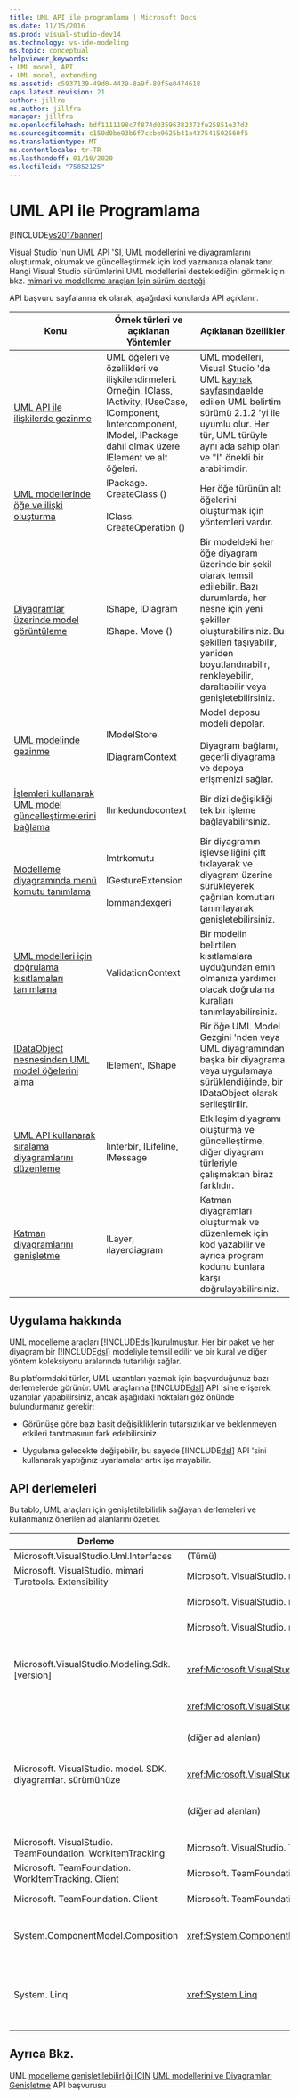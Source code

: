```yaml
---
title: UML API ile programlama | Microsoft Docs
ms.date: 11/15/2016
ms.prod: visual-studio-dev14
ms.technology: vs-ide-modeling
ms.topic: conceptual
helpviewer_keywords:
- UML model, API
- UML model, extending
ms.assetid: c5937139-49d0-4439-8a9f-89f5e0474618
caps.latest.revision: 21
author: jillre
ms.author: jillfra
manager: jillfra
ms.openlocfilehash: bdf1111198c7f874d03596382372fe25851e37d3
ms.sourcegitcommit: c150d0be93b6f7ccbe9625b41a437541502560f5
ms.translationtype: MT
ms.contentlocale: tr-TR
ms.lasthandoff: 01/10/2020
ms.locfileid: "75852125"
---
```

# <a name="programming-with-the-uml-api"></a>UML API ile Programlama
[!INCLUDE[vs2017banner](../includes/vs2017banner.md)]

Visual Studio 'nun UML API 'SI, UML modellerini ve diyagramlarını oluşturmak, okumak ve güncelleştirmek için kod yazmanıza olanak tanır. Hangi Visual Studio sürümlerini UML modellerini desteklediğini görmek için bkz. [mimari ve modelleme araçları Için sürüm desteği](../modeling/what-s-new-for-design-in-visual-studio.md#VersionSupport).

 API başvuru sayfalarına ek olarak, aşağıdaki konularda API açıklanır.

|Konu|Örnek türleri ve açıklanan Yöntemler|Açıklanan özellikler|
|-----------|-----------------------------------------|------------------------|
|[UML API ile ilişkilerde gezinme](../modeling/navigate-relationships-with-the-uml-api.md)|UML öğeleri ve özellikleri ve ilişkilendirmeleri. Örneğin, IClass, IActivity, IUseCase, IComponent, Iıntercomponent, IModel, IPackage dahil olmak üzere IElement ve alt öğeleri.|UML modelleri, Visual Studio 'da UML [kaynak sayfasında](https://www.uml.org/)elde edilen UML belirtim sürümü 2.1.2 'yi ile uyumlu olur. Her tür, UML türüyle aynı ada sahip olan ve "I" önekli bir arabirimdir.|
|[UML modellerinde öğe ve ilişki oluşturma](../modeling/create-elements-and-relationships-in-uml-models.md)|IPackage. CreateClass ()<br /><br /> IClass. CreateOperation ()|Her öğe türünün alt öğelerini oluşturmak için yöntemleri vardır.|
|[Diyagramlar üzerinde model görüntüleme](../modeling/display-a-uml-model-on-diagrams.md)|IShape, IDiagram<br /><br /> IShape. Move ()|Bir modeldeki her öğe diyagram üzerinde bir şekil olarak temsil edilebilir. Bazı durumlarda, her nesne için yeni şekiller oluşturabilirsiniz. Bu şekilleri taşıyabilir, yeniden boyutlandırabilir, renkleyebilir, daraltabilir veya genişletebilirsiniz.|
|[UML modelinde gezinme](../modeling/navigate-the-uml-model.md)|IModelStore<br /><br /> IDiagramContext|Model deposu modeli depolar.<br /><br /> Diyagram bağlamı, geçerli diyagrama ve depoya erişmenizi sağlar.|
|[İşlemleri kullanarak UML model güncelleştirmelerini bağlama](../modeling/link-uml-model-updates-by-using-transactions.md)|Ilınkedundocontext|Bir dizi değişikliği tek bir işleme bağlayabilirsiniz.|
|[Modelleme diyagramında menü komutu tanımlama](../modeling/define-a-menu-command-on-a-modeling-diagram.md)|Imtrkomutu<br /><br /> IGestureExtension<br /><br /> Iommandexgeri|Bir diyagramın işlevselliğini çift tıklayarak ve diyagram üzerine sürükleyerek çağrılan komutları tanımlayarak genişletebilirsiniz.|
|[UML modelleri için doğrulama kısıtlamaları tanımlama](../modeling/define-validation-constraints-for-uml-models.md)|ValidationContext|Bir modelin belirtilen kısıtlamalara uyduğundan emin olmanıza yardımcı olacak doğrulama kuralları tanımlayabilirsiniz.|
|[IDataObject nesnesinden UML model öğelerini alma](../modeling/get-uml-model-elements-from-idataobject.md)|IElement, IShape|Bir öğe UML Model Gezgini 'nden veya UML diyagramından başka bir diyagrama veya uygulamaya sürüklendiğinde, bir IDataObject olarak serileştirilir.|
|[UML API kullanarak sıralama diyagramlarını düzenleme](../modeling/edit-uml-sequence-diagrams-by-using-the-uml-api.md)|Iınterbir, ILifeline, IMessage|Etkileşim diyagramı oluşturma ve güncelleştirme, diğer diyagram türleriyle çalışmaktan biraz farklıdır.|
|[Katman diyagramlarını genişletme](../modeling/extend-layer-diagrams.md)|ILayer, ılayerdiagram|Katman diyagramları oluşturmak ve düzenlemek için kod yazabilir ve ayrıca program kodunu bunlara karşı doğrulayabilirsiniz.|

## <a name="about-the-implementation"></a>Uygulama hakkında
 UML modelleme araçları [!INCLUDE[dsl](../includes/dsl-md.md)]kurulmuştur. Her bir paket ve her diyagram bir [!INCLUDE[dsl](../includes/dsl-md.md)] modeliyle temsil edilir ve bir kural ve diğer yöntem koleksiyonu aralarında tutarlılığı sağlar.

 Bu platformdaki türler, UML uzantıları yazmak için başvurduğunuz bazı derlemelerde görünür. UML araçlarına [!INCLUDE[dsl](../includes/dsl-md.md)] API 'sine erişerek uzantılar yapabilirsiniz, ancak aşağıdaki noktaları göz önünde bulundurmanız gerekir:

- Görünüşe göre bazı basit değişikliklerin tutarsızlıklar ve beklenmeyen etkileri tanıtmasının fark edebilirsiniz.

- Uygulama gelecekte değişebilir, bu sayede [!INCLUDE[dsl](../includes/dsl-md.md)] API 'sini kullanarak yaptığınız uyarlamalar artık işe mayabilir.

## <a name="the-api-assemblies"></a>API derlemeleri
 Bu tablo, UML araçları için genişletilebilirlik sağlayan derlemeleri ve kullanmanız önerilen ad alanlarını özetler.

|Derleme|{1&gt;Ad alanları&lt;1}|Erişim sağlar:|
|--------------|----------------|-------------------------|
|Microsoft.VisualStudio.Uml.Interfaces|(Tümü)|UML türleri.|
|Microsoft. VisualStudio. mimari Turetools. Extensibility|Microsoft. VisualStudio. mimari Turetools. Extensibility. Uml|[Oluşturma yöntemleri](../modeling/create-elements-and-relationships-in-uml-models.md)|
||Microsoft. VisualStudio. mimari Turetools. Extensibility. Presentation|[Diyagramlar ve şekiller](../modeling/display-a-uml-model-on-diagrams.md)|
||Microsoft. VisualStudio. mimari Turetools. Extensibility|[Modelleme projesi](../modeling/read-a-uml-model-in-program-code.md)|
|Microsoft.VisualStudio.Modeling.Sdk.[version]|<xref:Microsoft.VisualStudio.Modeling.ExtensionEnablement>|[Menü komut uzantısı](../modeling/define-a-menu-command-on-a-modeling-diagram.md).<br /><br /> [Bağlı geri alma işlemleri](../modeling/link-uml-model-updates-by-using-transactions.md).|
||<xref:Microsoft.VisualStudio.Modeling.Validation>|[Doğrulama](../modeling/define-validation-constraints-for-uml-models.md)|
||(diğer ad alanları)|Yalnızca Gelişmiş kullanım için önerilir.|
|Microsoft. VisualStudio. model. SDK. diyagramlar. sürümünüze|<xref:Microsoft.VisualStudio.Modeling.Diagrams.ExtensionEnablement>|[Hareket işleyicileri](../modeling/define-a-gesture-handler-on-a-modeling-diagram.md).|
||(diğer ad alanları)|Yalnızca Gelişmiş kullanım için önerilir.|
|Microsoft. VisualStudio. TeamFoundation. WorkItemTracking|Microsoft. VisualStudio. TeamFoundation. WorkItemTracking|[İş öğelerinin bağlantıları](../modeling/define-a-work-item-link-handler.md).|
|Microsoft. TeamFoundation. WorkItemTracking. Client|Microsoft. TeamFoundation. WorkItemTracking. Client|[İş öğeleri ve alanları](../modeling/define-a-work-item-link-handler.md).|
|Microsoft. TeamFoundation. Client|Microsoft. TeamFoundation. Client|[İş öğeleri ve alanları](../modeling/define-a-work-item-link-handler.md).|
|System.ComponentModel.Composition|<xref:System.ComponentModel.Composition>|[MEF bileşenleri için dışarı ve Içeri aktarma](../modeling/define-and-install-a-modeling-extension.md)|
|System. Linq|<xref:System.Linq>|[Özellikle ilişkilerle ilgilenirken koleksiyonların kolay düzenlemesi](../modeling/navigate-relationships-with-the-uml-api.md).|

## <a name="see-also"></a>Ayrıca Bkz.
 UML [modelleme genişletilebilirliği IÇIN](../modeling/api-reference-for-uml-modeling-extensibility.md) [UML modellerini ve Diyagramları Genişletme](../modeling/extend-uml-models-and-diagrams.md) API başvurusu
